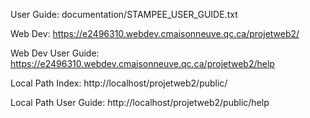 User Guide: documentation/STAMPEE_USER_GUIDE.txt

Web Dev: https://e2496310.webdev.cmaisonneuve.qc.ca/projetweb2/

Web Dev User Guide: https://e2496310.webdev.cmaisonneuve.qc.ca/projetweb2/help

Local Path Index: http://localhost/projetweb2/public/

Local Path User Guide: http://localhost/projetweb2/public/help 
